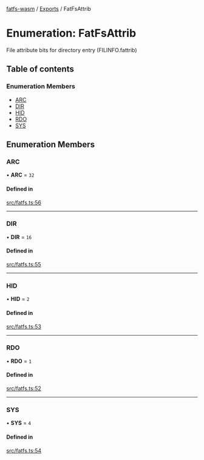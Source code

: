 [fatfs-wasm](../README.md) / [Exports](../modules.md) / FatFsAttrib

# Enumeration: FatFsAttrib

File attribute bits for directory entry (FILINFO.fattrib)

## Table of contents

### Enumeration Members

- [ARC](FatFsAttrib.md#arc)
- [DIR](FatFsAttrib.md#dir)
- [HID](FatFsAttrib.md#hid)
- [RDO](FatFsAttrib.md#rdo)
- [SYS](FatFsAttrib.md#sys)

## Enumeration Members

### ARC

• **ARC** = ``32``

#### Defined in

[src/fatfs.ts:56](https://github.com/parkertomatoes/fatfs-wasm/blob/b3504de/src/fatfs.ts#L56)

___

### DIR

• **DIR** = ``16``

#### Defined in

[src/fatfs.ts:55](https://github.com/parkertomatoes/fatfs-wasm/blob/b3504de/src/fatfs.ts#L55)

___

### HID

• **HID** = ``2``

#### Defined in

[src/fatfs.ts:53](https://github.com/parkertomatoes/fatfs-wasm/blob/b3504de/src/fatfs.ts#L53)

___

### RDO

• **RDO** = ``1``

#### Defined in

[src/fatfs.ts:52](https://github.com/parkertomatoes/fatfs-wasm/blob/b3504de/src/fatfs.ts#L52)

___

### SYS

• **SYS** = ``4``

#### Defined in

[src/fatfs.ts:54](https://github.com/parkertomatoes/fatfs-wasm/blob/b3504de/src/fatfs.ts#L54)
